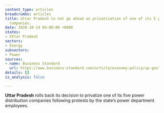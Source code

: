 ```yaml
---
content_type: articles
breadcrumbs: articles
title: Uttar Pradesh to not go ahead on privatization of one of its 5 power distribution
  companies.
date: 2020-10-14 04:00:00 +0000
states:
- Uttar Pradesh
sectors:
- Energy
subsectors:
- Power
sources:
- name: Business Standard
  url: https://www.business-standard.com/article/economy-policy/up-govt-rolls-back-decision-to-privatise-power-distribution-companies-120100601627_1.html
details: []
is_analysis: false

---
```

**Uttar Pradesh** rolls back its decision to privatize one of its five power distribution companies following protests by the state’s power department employees.